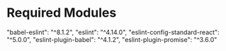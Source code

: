 # Required Modules

   "babel-eslint": "^8.1.2",
    "eslint": "^4.14.0",
    "eslint-config-standard-react": "^5.0.0",
    "eslint-plugin-babel": "^4.1.2",
    "eslint-plugin-promise": "^3.6.0"